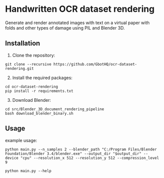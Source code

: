 # Handwritten OCR dataset rendering

Generate and render annotated images with text on a virtual paper with folds and other types of damage using PIL and Blender 3D.

## Installation

1. Clone the repository:

```
git clone --recursive https://github.com/GbotHQ/ocr-dataset-rendering.git
```

2. Install the required packages:

```
cd ocr-dataset-rendering
pip install -r requirements.txt
```

3. Download Blender:

```
cd src/Blender_3D_document_rendering_pipeline
bash download_blender_binary.sh
```

## Usage

example usage:
```
python main.py --n_samples 2 --blender_path "C:/Program Files/Blender Foundation/Blender 3.4/blender.exe" --output_dir "$output_dir" --device "cpu" --resolution_x 512 --resolution_y 512 --compression_level 9
```
```
python main.py --help
```

